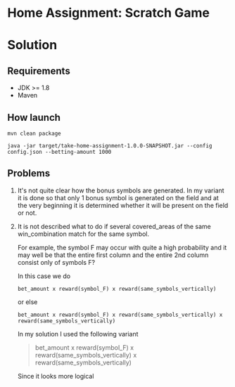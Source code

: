 # Home Assignment: Scratch Game #
# Solution #


## Requirements ##

- JDK >= 1.8
- Maven

## How launch ##

```shell
mvn clean package
```
```shell
java -jar target/take-home-assignment-1.0.0-SNAPSHOT.jar --config config.json --betting-amount 1000
```

## Problems ##
1. It's not quite clear how the bonus symbols are generated. In my variant it is done so that only 1 bonus symbol is generated on the field and at the very beginning it is determined whether it will be present on the field or not.
2. It is not described what to do if several covered_areas of the same win_combination match for the same symbol. 
    
    For example, the symbol F may occur with quite a high probability and it may well be that the entire first column and the entire 2nd column consist only of symbols F? 
    
    In this case we do 

       bet_amount x reward(symbol_F) x reward(same_symbols_vertically)
   
    or else

       bet_amount x reward(symbol_F) x reward(same_symbols_vertically) x reward(same_symbols_vertically)
   
    In my solution I used the following variant
   > bet_amount x reward(symbol_F) x reward(same_symbols_vertically) x reward(same_symbols_vertically)
   
    Since it looks more logical

